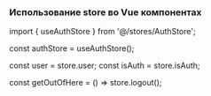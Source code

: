 ### Использование store во Vue компонентах

import { useAuthStore } from '@/stores/AuthStore';

const authStore = useAuthStore();

const user = store.user;
const isAuth = store.isAuth;

const getOutOfHere = () => store.logout();
